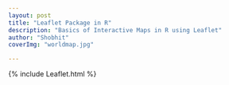 ```yaml
---
layout: post
title: "Leaflet Package in R"
description: "Basics of Interactive Maps in R using Leaflet"
author: "Shobhit"
coverImg: "worldmap.jpg"

---
```

 {% include Leaflet.html %}
